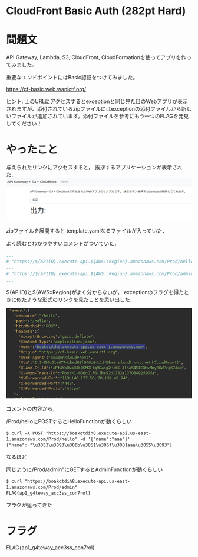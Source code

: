 # CloudFront Basic Auth (282pt Hard)
# 問題文
API Gateway, Lambda, S3, CloudFront, CloudFormationを使ってアプリを作ってみました。

重要なエンドポイントにはBasic認証をつけてみました。

https://cf-basic.web.wanictf.org/

ヒント: 上のURLにアクセスするとexceptionと同じ見た目のWebアプリが表示されますが、添付されているzipファイルにはexceptionの添付ファイルから新しいファイルが追加されています。添付ファイルを参考にもう一つのFLAGを発見してください！

# やったこと

与えられたリンクにアクセスすると，
挨拶するアプリケーションが表示された．
![](s1.png)

zipファイルを展開すると
template.yamlなるファイルが入っていた．

よく読むとわかりやすいコメントがついていた．
```yaml
...
# "https://${APIID}.execute-api.${AWS::Region}.amazonaws.com/Prod/hello"にPOSTするとHelloFunctionが動く
...
# "https://${APIID}.execute-api.${AWS::Region}.amazonaws.com/Prod/admin"にGETするとAdminFunctionが動く
...
```

\${APIID}と\${AWS::Region}がよく分からないが，
exceptionのフラグを得たときに似たような形式のリンクを見たことを思い出した．

![](s2.png)

コメントの内容から，

/Prod/helloにPOSTするとHelloFunctionが動くらしい

```
$ curl -X POST "https://boakqtdih8.execute-api.us-east-1.amazonaws.com/Prod/hello" -d '{"name":"aaa"}'
{"name": "\u3053\u3093\u306b\u3061\u306f\u3001aaa\u3055\u3093"}  
```
なるほど

同じように/Prod/admin"にGETするとAdminFunctionが動くらしい

```
$ curl "https://boakqtdih8.execute-api.us-east-1.amazonaws.com/Prod/admin"                            
FLAG{ap1_g4teway_acc3ss_con7rol}   
```

フラグが返ってきた

# フラグ
FLAG{ap1_g4teway_acc3ss_con7rol}   

